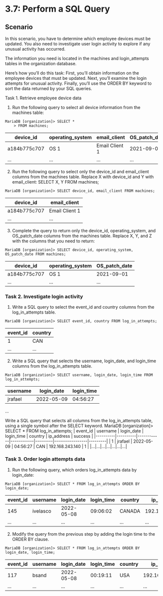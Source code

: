 # 3.7: Perform a SQL Query

## Scenario
In this scenario, you have to determine which employee devices must be updated. You also need to investigate user login activity to explore if any unusual activity has occurred.

The information you need is located in the machines and login_attempts tables in the organization database.

Here’s how you’ll do this task: First, you’ll obtain information on the employee devices that must be updated. Next, you’ll examine the login attempts for unusual activity. Finally, you’ll use the ORDER BY keyword to sort the data returned by your SQL queries.


Task 1. Retrieve employee device data
1. Run the following query to select all device information from the machines table:
```
MariaDB [organization]> SELECT *
    > FROM machines;
```
| device_id      | operating_system | email_client   | OS_patch_date | employee_id |
|----------------|------------------|----------------|---------------|-------------|
| a184b775c707   | OS 1             | Email Client 1 | 2021-09-01    | 1156        |
|...|...|...|...|...|

2. Run the following query to select only the device_id and email_client columns from the machines table. Replace X with device_id and Y with email_client: SELECT X, Y FROM machines;
```
MariaDB [organization]> SELECT device_id, email_client FROM machines;
```
| device_id    | email_client   |
|--------------|----------------|
| a184b775c707 | Email Client 1 |
|...|...|

3. Complete the query to return only the device_id, operating_system, and OS_patch_date columns from the machines table. Replace X, Y, and Z with the columns that you need to return:
```
MariaDB [organization]> SELECT device_id, operating_system, OS_patch_date FROM machines;
```

| device_id    | operating_system | OS_patch_date |
|--------------|------------------|---------------|
| a184b775c707 | OS 1             | 2021-09-01    |
|...|...|...|

### Task 2. Investigate login activity
1. Write a SQL query to select the event_id and country columns from the log_in_attempts table.
```
MariaDB [organization]> SELECT event_id, country FROM log_in_attempts;
```
| event_id | country |
|----------|---------|
|        1 | CAN     |
|...|...|

2. Write a SQL query that selects the username, login_date, and login_time columns from the log_in_attempts table.
```
MariaDB [organization]> SELECT username, login_date, login_time FROM log_in_attempts;
```
| username | login_date | login_time |
|----------|------------|------------|
| jrafael  | 2022-05-09 | 04:56:27   |
...

Write a SQL query that selects all columns from the log_in_attempts table, using a single symbol after the SELECT keyword.
MariaDB [organization]> SELECT * FROM log_in_attempts;
| event_id | username | login_date | login_time | country | ip_address      | success |
|----------|----------|------------|------------|---------|-----------------|---------|
|        1 | jrafael  | 2022-05-09 | 04:56:27   | CAN     | 192.168.243.140 |       1 |
|...|...|...|...|...|...|...|


### Task 3. Order login attempts data
1. Run the following query, which orders log_in_attempts data by login_date:
```
MariaDB [organization]> SELECT * FROM log_in_attempts ORDER BY login_date; 
```
| event_id | username | login_date | login_time | country | ip_address      | success |
|----------|----------|------------|------------|---------|-----------------|---------|
|      145 | ivelasco | 2022-05-08 | 09:06:02   | CANADA  | 192.168.39.196  |       1 |
|...|...|...|...|...|...|...|

2. Modify the query from the previous step by adding the login time to the ORDER BY clause. 
```
MariaDB [organization]> SELECT * FROM log_in_attempts ORDER BY login_date, login_time; 
```
| event_id | username | login_date | login_time | country | ip_address      | success |
|----------|----------|------------|------------|---------|-----------------|---------|
|      117 | bsand    | 2022-05-08 | 00:19:11   | USA     | 192.168.197.187 |       0 |
|...|...|...|...|...|...|...|
